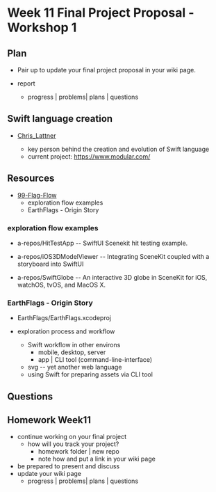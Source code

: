 # Week 11 Final Project Proposal - Workshop 1

## Plan

- Pair up to update your final project proposal in your wiki page.

- report

  - progress | problems| plans | questions

## Swift language creation

- [Chris_Lattner](https://en.wikipedia.org/wiki/Chris_Lattner)

  - key person behind the creation and evolution of Swift language
  - current project: https://www.modular.com/

## Resources

- [99-Flag-Flow](https://github.com/molab-itp/99-Flag-Flow.git)
  - exploration flow examples
  - EarthFlags - Origin Story

### exploration flow examples

- a-repos/HitTestApp
  -- SwiftUI Scenekit hit testing example.

- a-repos/iOS3DModelViewer
  -- Integrating SceneKit coupled with a storyboard into SwiftUI

- a-repos/SwiftGlobe
  -- An interactive 3D globe in SceneKit for iOS, watchOS, tvOS, and MacOS X.

### EarthFlags - Origin Story

- EarthFlags/EarthFlags.xcodeproj

- exploration process and workflow

  - Swift workflow in other environs
    - mobile, desktop, server
    - app | CLI tool (command-line-interface)
  - svg -- yet another web language
  - using Swift for preparing assets via CLI tool

## Questions

## Homework Week11

- continue working on your final project
  - how will you track your project?
    - homework folder | new repo
    - note how and put a link in your wiki page
- be prepared to present and discuss
- update your wiki page
  - progress | problems| plans | questions

<!--
- [review Bucketlist branch: list](https://github.com/molab-itp/09-Bucketlist.git)

- MoGallery Workflow

  - https://github.com/molab-itp/98-MoGallery-Private.git
  - https://github.com/molab-itp/98-MoGallery.git
  - https://github.com/molab-itp/98-MoGallery-p5js.git

- [using_musickit_to_integrate_with_apple_music](https://developer.apple.com/documentation/musickit/using_musickit_to_integrate_with_apple_music)



 -->
